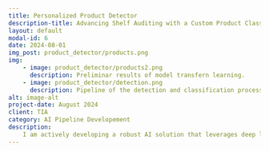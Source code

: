 ```yaml
---
title: Personalized Product Detector
description-title: Advancing Shelf Auditing with a Custom Product Classifier
layout: default
modal-id: 6
date: 2024-08-01
img_post: product_detector/products.png
img: 
    - image: product_detector/products2.png
      description: Preliminar results of model transfern learning.
    - image: product_detector/detection.png
      description: Pipeline of the detection and classification process                
alt: image-alt
project-date: August 2024
client: TIA 
category: AI Pipeline Developement
description:
    I am actively developing a robust AI solution that leverages deep learning to enhance product detection on retail shelves. By collecting and labeling data to improve existing public datasets like SKU110k, this project aims to create a highly accurate, scalable detector for real-time product detection and future recognition for shelf auditing. The enhanced dataset will drive better performance in inventory management and reduce discrepancies, ultimately optimizing retail operations with precise, AI-powered auditing solutions.
---
```

